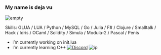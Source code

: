 ### My name is deja vu
![empty](https://i.pinimg.com/originals/ff/b9/5c/ffb95cedcadd3898b0eb38ae223e0b8c.gif)

Skills: GLUA / LUA / Python / MySQL / Go / Julia / F# / Clojure / Smalltalk / Hack / Idris / OCaml / Solidity / Simula / Modula-2 / Pascal / Penis

- I’m currently working on init.lua
- I’m currently learning C++
[![Discord](https://img.shields.io/badge/Discord-dejavuuubtw-5865F2?logo=discord&logoColor=white)](<https://discord.com/users/1230772109848875091>)
![ip](https://img.shields.io/badge/ip-127.0.0.1-8A2BE2)

